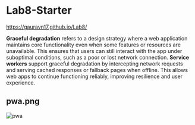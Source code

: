 # Lab8-Starter

https://gauravn17.github.io/Lab8/

**Graceful degradation** refers to a design strategy where a web application maintains core functionality even when some features or resources are unavailable. This ensures that users can still interact with the app under suboptimal conditions, such as a poor or lost network connection. **Service workers** support graceful degradation by intercepting network requests and serving cached responses or fallback pages when offline. This allows web apps to continue functioning reliably, improving resilience and user experience.

## pwa.png

![pwa](https://github.com/user-attachments/assets/914c514a-9ac3-4312-9f8d-f9322cbe44e3)
